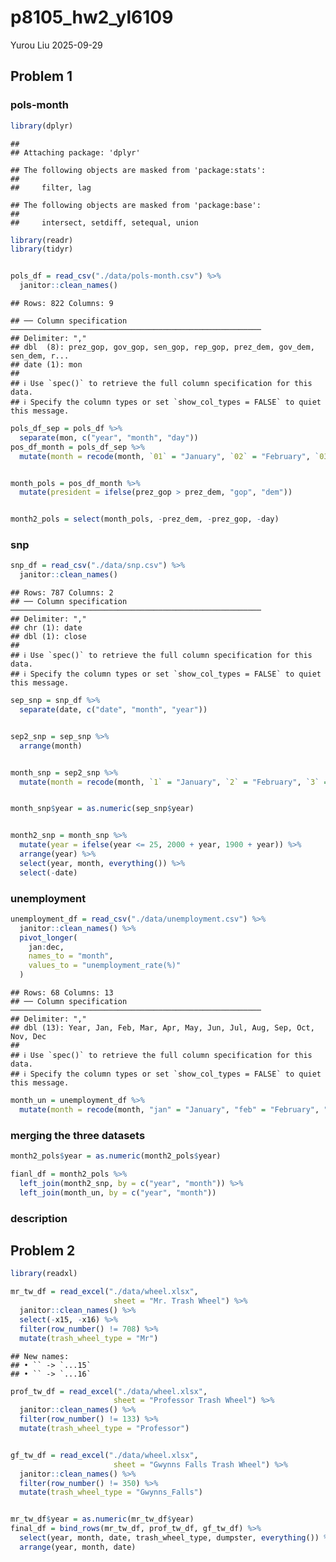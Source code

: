 p8105_hw2_yl6109
================
Yurou Liu
2025-09-29

## Problem 1

### pols-month

``` r
library(dplyr)
```

    ## 
    ## Attaching package: 'dplyr'

    ## The following objects are masked from 'package:stats':
    ## 
    ##     filter, lag

    ## The following objects are masked from 'package:base':
    ## 
    ##     intersect, setdiff, setequal, union

``` r
library(readr)
library(tidyr)


pols_df = read_csv("./data/pols-month.csv") %>%
  janitor::clean_names()
```

    ## Rows: 822 Columns: 9

    ## ── Column specification ────────────────────────────────────────────────────────
    ## Delimiter: ","
    ## dbl  (8): prez_gop, gov_gop, sen_gop, rep_gop, prez_dem, gov_dem, sen_dem, r...
    ## date (1): mon
    ## 
    ## ℹ Use `spec()` to retrieve the full column specification for this data.
    ## ℹ Specify the column types or set `show_col_types = FALSE` to quiet this message.

``` r
pols_df_sep = pols_df %>% 
  separate(mon, c("year", "month", "day")) 
pos_df_month = pols_df_sep %>% 
  mutate(month = recode(month, `01` = "January", `02` = "February", `03` = "March", `04` = "April", `05` = "May", `06` = "June", `07` = "July", `08` = "August", `09` = "September", `10` = "October", `11` = "November", `12` = "December"))


month_pols = pos_df_month %>% 
  mutate(president = ifelse(prez_gop > prez_dem, "gop", "dem")) 


month2_pols = select(month_pols, -prez_dem, -prez_gop, -day)
```

### snp

``` r
snp_df = read_csv("./data/snp.csv") %>% 
  janitor::clean_names()
```

    ## Rows: 787 Columns: 2
    ## ── Column specification ────────────────────────────────────────────────────────
    ## Delimiter: ","
    ## chr (1): date
    ## dbl (1): close
    ## 
    ## ℹ Use `spec()` to retrieve the full column specification for this data.
    ## ℹ Specify the column types or set `show_col_types = FALSE` to quiet this message.

``` r
sep_snp = snp_df %>%
  separate(date, c("date", "month", "year"))


sep2_snp = sep_snp %>% 
  arrange(month)


month_snp = sep2_snp %>% 
  mutate(month = recode(month, `1` = "January", `2` = "February", `3` = "March", `4` = "April")) 


month_snp$year = as.numeric(sep_snp$year)


month2_snp = month_snp %>% 
  mutate(year = ifelse(year <= 25, 2000 + year, 1900 + year)) %>% 
  arrange(year) %>% 
  select(year, month, everything()) %>% 
  select(-date)
```

### unemployment

``` r
unemployment_df = read_csv("./data/unemployment.csv") %>% 
  janitor::clean_names() %>% 
  pivot_longer(
    jan:dec, 
    names_to = "month",
    values_to = "unemployment_rate(%)"
  )
```

    ## Rows: 68 Columns: 13
    ## ── Column specification ────────────────────────────────────────────────────────
    ## Delimiter: ","
    ## dbl (13): Year, Jan, Feb, Mar, Apr, May, Jun, Jul, Aug, Sep, Oct, Nov, Dec
    ## 
    ## ℹ Use `spec()` to retrieve the full column specification for this data.
    ## ℹ Specify the column types or set `show_col_types = FALSE` to quiet this message.

``` r
month_un = unemployment_df %>% 
  mutate(month = recode(month, "jan" = "January", "feb" = "February", "mar" = "March", "apr" = "April", "may" = "May", "jun" = "June", "jul" = "July", "aug" = "August", "sep" = "September", "oct" = "October", "nov" = "November", "dec" = "December"))
```

### merging the three datasets

``` r
month2_pols$year = as.numeric(month2_pols$year)

fianl_df = month2_pols %>% 
  left_join(month2_snp, by = c("year", "month")) %>% 
  left_join(month_un, by = c("year", "month"))
```

### description

## Problem 2

``` r
library(readxl)

mr_tw_df = read_excel("./data/wheel.xlsx", 
                       sheet = "Mr. Trash Wheel") %>% 
  janitor::clean_names() %>% 
  select(-x15, -x16) %>%
  filter(row_number() != 708) %>% 
  mutate(trash_wheel_type = "Mr")
```

    ## New names:
    ## • `` -> `...15`
    ## • `` -> `...16`

``` r
prof_tw_df = read_excel("./data/wheel.xlsx", 
                       sheet = "Professor Trash Wheel") %>% 
  janitor::clean_names() %>% 
  filter(row_number() != 133) %>% 
  mutate(trash_wheel_type = "Professor")


gf_tw_df = read_excel("./data/wheel.xlsx", 
                       sheet = "Gwynns Falls Trash Wheel") %>% 
  janitor::clean_names() %>% 
  filter(row_number() != 350) %>% 
  mutate(trash_wheel_type = "Gwynns_Falls")


mr_tw_df$year = as.numeric(mr_tw_df$year)
final_df = bind_rows(mr_tw_df, prof_tw_df, gf_tw_df) %>% 
  select(year, month, date, trash_wheel_type, dumpster, everything()) %>%
  arrange(year, month, date)
```

